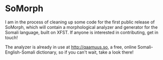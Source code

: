 SoMorph
=======

I am in the process of cleaning up some code for the first public 
release of SoMorph, which will contain a morphological analyzer 
and generator for the Somali language, built on XFST. If anyone is
interested in contributing, get in touch!

The analyzer is already in use at http://qaamuus.so, a free, online 
Somali-English-Somali dictionary, so if you can't wait, take a look there!